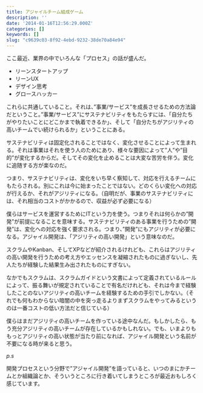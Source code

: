 ```yaml
---
title: アジャイルチーム組成ゲーム
description: ''
date: '2014-01-16T12:56:29.000Z'
categories: []
keywords: []
slug: "c9639c03-8f92-4ebd-9232-38de70a84e94"
---
```

ここ最近、業界の中でいろんな「プロセス」の話が盛んだ。

*   リーンスタートアップ
*   リーンUX
*   デザイン思考
*   グロースハッカー

これらに共通していること。それは、”事業/サービス”を成長させるための方法論だということ。”事業/サービス”にサステナビリティをもたらすには、「自分たちがやりたいことにどこかまで執着できるか」、そして「自分たちがアジリティの高いチームでい続けられるか」ということにある。

サステナビリティは固定化されることではなく、変化させることによって生まれる。それは事業はそれを使う人のためにあり、様々な要因によって”人”や”目的”が変化するからだ。そしてその変化を止めることは大変な苦労を伴う。変化に追随する方が楽なのだ。

つまり、サステナビリティは、変化をいち早く察知して、対応を行えるチームにもたらされる。別にこれは今に始まったことではない。どのくらい変化への対応が行えるか、それがアジリティになる。（自明だが、事業のサステナビリティには、それ相当のコストがかかるので、収益が必ず必要になる）

僕らはサービスを運営するためにITという力を使う。つまりそれは何らかの”開発”が前提になることを意味する。サステナビリティのある事業を行うための”開発”は、変化への対応を強く要求される。つまり、”開発”にもアジリティが必要になる。アジャイル開発は、「アジリティの高い開発」という意味なのだ。

スクラムやKanban、そしてXPなどが紹介されるけれども、これらはアジリティの高い開発を行うための考え方やエッセンスを凝縮されたものに過ぎないし、先人たちが経験した結果生み出されたものにすぎない。

なかでもスクラムは、スクラムガイドという文書によって定義されているルールによって、振る舞いが規定されていることで有名だけれども、それは今まで経験したことのないアジリティの高いチームを経験するための手引でしかない。（それでも何もわからない暗闇の中を突っ走るよりまずスクラムをやってみるというのは一番コストの低い方法だと信じている）

僕らはまだアジリティの高いチームを作っている途中なんだ。もしかしたら、もう充分アジリティの高いチームが存在しているかもしれない。でも、いまよりももっとアジリティの高い状態が当たり前になれば、アジャイル開発という名前が不要になる時が来ると思う。

_p.s_

開発プロセスという分野で”アジャイル開発”を語っていると、いつのまにかチームとか組織論とか、そういうところに行き着いてしまうところが最近おもしろく感じています。